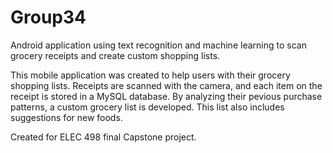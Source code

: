 # Group34
Android application using text recognition and machine learning to scan grocery receipts and create custom shopping lists. 

This mobile application was created to help users with their grocery shopping lists. Receipts are scanned with the camera, and each item
on the receipt is stored in a MySQL database. By analyzing their pevious purchase patterns, a custom grocery list is developed. This list 
also includes suggestions for new foods. 


Created for ELEC 498 final Capstone project. 
